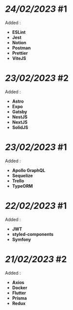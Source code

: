 # *24/02/2023* #1

Added :
- **ESLint**
- **Jest**
- **Notion**
- **Postman**
- **Prettier**
- **ViteJS**

# *23/02/2023* #2

Added :
- **Astro**
- **Expo**
- **Gatsby**
- **NestJS**
- **NextJS**
- **SolidJS**

# *23/02/2023* #1

Added :
- **Apollo GraphQL**
- **Sequelize**
- **Trello**
- **TypeORM**

# *22/02/2023* #1

Added :
- **JWT**
- **styled-components**
- **Symfony**

# *21/02/2023* #2

Added :
- **Axios**
- **Docker**
- **Flutter**
- **Prisma**
- **Redux**